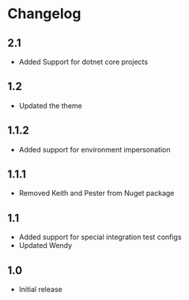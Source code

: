 # Changelog

## 2.1
* Added Support for dotnet core projects

## 1.2
* Updated the theme

## 1.1.2
* Added support for environment impersonation

## 1.1.1
* Removed Keith and Pester from Nuget package

## 1.1
* Added support for special integration test configs
* Updated Wendy

## 1.0
* Initial release
